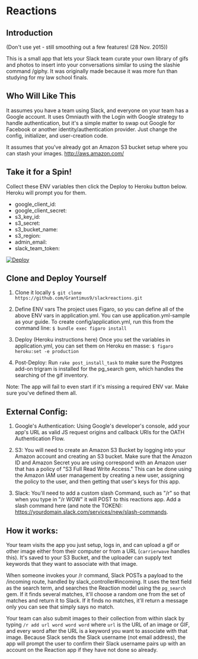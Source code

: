 # Reactions

## Introduction

(Don't use yet - still smoothing out a few features! (28 Nov. 2015))

This is a small app that lets your Slack team curate your own library of gifs and photos to insert into your conversations
similar to using the slashie command /giphy. It was originally made because it was more fun than studying for my law school finals.

## Who Will Like This
It assumes you have a team using Slack, and everyone on your team has a Google account. It uses Omniauth with the Login with Google strategy to handle authentication, but it's a simple matter to swap out Google for Facebook or another identity/authentication provider. Just change the config, initializer, and user-creation code.

It assumes that you've already got an Amazon S3 bucket setup where you can stash your images. http://aws.amazon.com/

## Take it for a Spin!

Collect these ENV variables then click the Deploy to Heroku button below. Heroku will prompt you for them.
* google_client_id:
* google_client_secret:
* s3_key_id:
* s3_secret:
* s3_bucket_name:
* s3_region:
* admin_email:
* slack_team_token:

[![Deploy](https://www.herokucdn.com/deploy/button.svg)](https://heroku.com/deploy)

## Clone and Deploy Yourself

1. Clone it locally
`$ git clone https://github.com/Grantimus9/slackreactions.git`

2. Define ENV vars
The project uses Figaro, so you can define all of the above ENV vars in application.yml. You can use application.yml-sample as your guide. To create config/application.yml, run this from the command line:
`$ bundle exec figaro install`

3. Deploy (Heroku instructions here)
Once you set the variables in application.yml, you can set them on Heroku en masse:
`$ figaro heroku:set -e production`

4. Post-Deploy:
Run `rake post_install_task` to make sure the Postgres add-on trigram is installed for the pg_search gem, which handles the searching of the gif inventory.

Note: The app will fail to even start if it's missing a required ENV var. Make sure you've defined them all.

## External Config:

1. Google's Authentication: Using Google's developer's console, add your app's URL as valid JS request origins and callback URIs for the OATH Authentication Flow.

2. S3: You will need to create an Amazon S3 Bucket by logging into your Amazon account and creating an S3 bucket. Make sure that the Amazon ID and Amazon Secret you are using correspond with an Amazon user that has a policy of "S3 Full Read Write Access." This can be done using the Amazon IAM user management by creating a new user, assigning the policy to the user, and then getting that user's keys for this app.

3. Slack: You'll need to add a custom slash Command, such as "/r" so that when you type in "/r WOW" it will POST to this reactions app. Add a slash command here (and note the TOKEN): https://yourdomain.slack.com/services/new/slash-commands.

## How it works:

Your team visits the app you just setup, logs in, and can upload a gif or other image either from their computer or from a URL (`carrierwave` handles this). It's saved to your S3 Bucket, and the uploader can supply text keywords that they want to associate with that image.  

When someone invokes your /r command, Slack POSTs a payload to the /incoming route, handled by slack_controller#incoming. It uses the text field as the search term, and searches the Reaction model using the `pg_search` gem. If it finds several matches, it'll choose a random one from the set of matches and return it to Slack. If it finds no matches, it'll return a message only you can see that simply says no match.

Your team can also submit images to their collection from within slack by typing `/r add url word word word` where `url` is the URL of an image or GIF, and every word after the URL is a keyword you want to associate with that image. Because Slack sends the Slack username (not email address), the app will prompt the user to confirm their Slack username pairs up with an account on the Reaction app if they have not done so already.  
